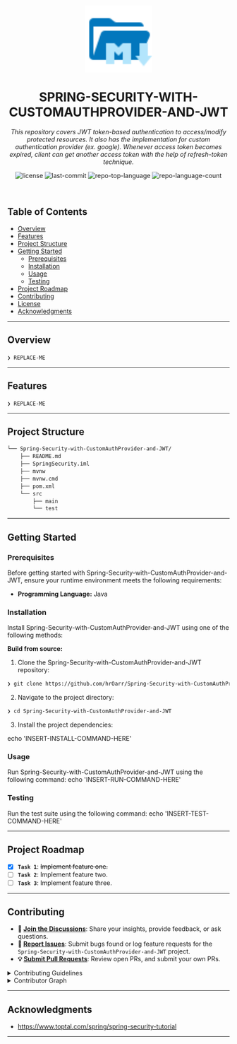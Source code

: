 <p align="center">
    <img src="https://raw.githubusercontent.com/PKief/vscode-material-icon-theme/ec559a9f6bfd399b82bb44393651661b08aaf7ba/icons/folder-markdown-open.svg" align="center" width="30%">
</p>
<p align="center"><h1 align="center">SPRING-SECURITY-WITH-CUSTOMAUTHPROVIDER-AND-JWT</h1></p>
<p align="center">
	<em>This repository covers JWT token-based authentication to access/modify protected resources. It also has the implementation for custom authentication provider (ex. google). Whenever access token becomes expired, client can get another access token with the help of refresh-token technique.</em>
</p>
<p align="center">
	<img src="https://img.shields.io/github/license/hrOarr/Spring-Security-with-CustomAuthProvider-and-JWT?style=default&logo=opensourceinitiative&logoColor=white&color=0080ff" alt="license">
	<img src="https://img.shields.io/github/last-commit/hrOarr/Spring-Security-with-CustomAuthProvider-and-JWT?style=default&logo=git&logoColor=white&color=0080ff" alt="last-commit">
	<img src="https://img.shields.io/github/languages/top/hrOarr/Spring-Security-with-CustomAuthProvider-and-JWT?style=default&color=0080ff" alt="repo-top-language">
	<img src="https://img.shields.io/github/languages/count/hrOarr/Spring-Security-with-CustomAuthProvider-and-JWT?style=default&color=0080ff" alt="repo-language-count">
</p>
<p align="center"><!-- default option, no dependency badges. -->
</p>
<p align="center">
	<!-- default option, no dependency badges. -->
</p>
<br>

##  Table of Contents

- [ Overview](#-overview)
- [ Features](#-features)
- [ Project Structure](#-project-structure)
- [ Getting Started](#-getting-started)
    - [ Prerequisites](#-prerequisites)
    - [ Installation](#-installation)
    - [ Usage](#-usage)
    - [ Testing](#-testing)
- [ Project Roadmap](#-project-roadmap)
- [ Contributing](#-contributing)
- [ License](#-license)
- [ Acknowledgments](#-acknowledgments)

---

##  Overview

<code>❯ REPLACE-ME</code>

---

##  Features

<code>❯ REPLACE-ME</code>

---

##  Project Structure

```sh
└── Spring-Security-with-CustomAuthProvider-and-JWT/
    ├── README.md
    ├── SpringSecurity.iml
    ├── mvnw
    ├── mvnw.cmd
    ├── pom.xml
    └── src
        ├── main
        └── test
```
---
##  Getting Started

###  Prerequisites

Before getting started with Spring-Security-with-CustomAuthProvider-and-JWT, ensure your runtime environment meets the following requirements:

- **Programming Language:** Java


###  Installation

Install Spring-Security-with-CustomAuthProvider-and-JWT using one of the following methods:

**Build from source:**

1. Clone the Spring-Security-with-CustomAuthProvider-and-JWT repository:
```sh
❯ git clone https://github.com/hrOarr/Spring-Security-with-CustomAuthProvider-and-JWT
```

2. Navigate to the project directory:
```sh
❯ cd Spring-Security-with-CustomAuthProvider-and-JWT
```

3. Install the project dependencies:

echo 'INSERT-INSTALL-COMMAND-HERE'



###  Usage
Run Spring-Security-with-CustomAuthProvider-and-JWT using the following command:
echo 'INSERT-RUN-COMMAND-HERE'

###  Testing
Run the test suite using the following command:
echo 'INSERT-TEST-COMMAND-HERE'

---
##  Project Roadmap

- [X] **`Task 1`**: <strike>Implement feature one.</strike>
- [ ] **`Task 2`**: Implement feature two.
- [ ] **`Task 3`**: Implement feature three.

---

##  Contributing

- **💬 [Join the Discussions](https://github.com/hrOarr/Spring-Security-with-CustomAuthProvider-and-JWT/discussions)**: Share your insights, provide feedback, or ask questions.
- **🐛 [Report Issues](https://github.com/hrOarr/Spring-Security-with-CustomAuthProvider-and-JWT/issues)**: Submit bugs found or log feature requests for the `Spring-Security-with-CustomAuthProvider-and-JWT` project.
- **💡 [Submit Pull Requests](https://github.com/hrOarr/Spring-Security-with-CustomAuthProvider-and-JWT/blob/main/CONTRIBUTING.md)**: Review open PRs, and submit your own PRs.

<details closed>
<summary>Contributing Guidelines</summary>

1. **Fork the Repository**: Start by forking the project repository to your github account.
2. **Clone Locally**: Clone the forked repository to your local machine using a git client.
   ```sh
   git clone https://github.com/hrOarr/Spring-Security-with-CustomAuthProvider-and-JWT
   ```
3. **Create a New Branch**: Always work on a new branch, giving it a descriptive name.
   ```sh
   git checkout -b new-feature-x
   ```
4. **Make Your Changes**: Develop and test your changes locally.
5. **Commit Your Changes**: Commit with a clear message describing your updates.
   ```sh
   git commit -m 'Implemented new feature x.'
   ```
6. **Push to github**: Push the changes to your forked repository.
   ```sh
   git push origin new-feature-x
   ```
7. **Submit a Pull Request**: Create a PR against the original project repository. Clearly describe the changes and their motivations.
8. **Review**: Once your PR is reviewed and approved, it will be merged into the main branch. Congratulations on your contribution!
</details>

<details closed>
<summary>Contributor Graph</summary>
<br>
<p align="left">
   <a href="https://github.com{/hrOarr/Spring-Security-with-CustomAuthProvider-and-JWT/}graphs/contributors">
      <img src="https://contrib.rocks/image?repo=hrOarr/Spring-Security-with-CustomAuthProvider-and-JWT">
   </a>
</p>
</details>

---

##  Acknowledgments

- https://www.toptal.com/spring/spring-security-tutorial

---


